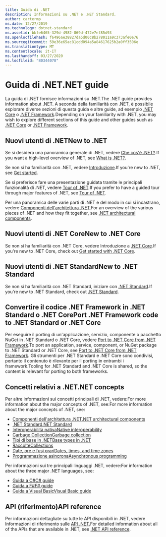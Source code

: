 ```yaml
---
title: Guida di .NET
description: Informazioni su .NET e .NET Standard.
author: cartermp
ms.date: 12/27/2019
ms.technology: dotnet-standard
ms.assetid: bbfe6465-329d-4982-869d-472e7ef85d93
ms.openlocfilehash: f6496ae38827da5d00c8b278011a9c373afe0e76
ms.sourcegitcommit: 59e36e65ac81cdd094a5a84617625b2a0ff3506e
ms.translationtype: MT
ms.contentlocale: it-IT
ms.lasthandoff: 03/27/2020
ms.locfileid: "80344078"
---
```

# <a name="net-guide"></a><span data-ttu-id="c4155-103">Guida di .NET</span><span class="sxs-lookup"><span data-stu-id="c4155-103">.NET guide</span></span>

<span data-ttu-id="c4155-104">La guida di .NET fornisce informazioni su .NET.</span><span class="sxs-lookup"><span data-stu-id="c4155-104">The .NET guide provides information about .NET.</span></span> <span data-ttu-id="c4155-105">A seconda della familiarità con .NET, è possibile esplorare diverse sezioni di questa guida e altre guide, ad esempio [.NET Core](../core/index.yml) o [.NET Framework](../framework/index.yml).</span><span class="sxs-lookup"><span data-stu-id="c4155-105">Depending on your familiarity with .NET, you may wish to explore different sections of this guide and other guides such as [.NET Core](../core/index.yml) or [.NET Framework](../framework/index.yml).</span></span>

## <a name="new-to-net"></a><span data-ttu-id="c4155-106">Nuovi utenti di .NET</span><span class="sxs-lookup"><span data-stu-id="c4155-106">New to .NET</span></span>

<span data-ttu-id="c4155-107">Se si desidera una panoramica generale di .NET, vedere [Che cos'è .NET?](https://dotnet.microsoft.com/learn/dotnet/what-is-dotnet).</span><span class="sxs-lookup"><span data-stu-id="c4155-107">If you want a high-level overview of .NET, see [What is .NET?](https://dotnet.microsoft.com/learn/dotnet/what-is-dotnet).</span></span>

<span data-ttu-id="c4155-108">Se non si ha familiarità con .NET, vedere [Introduzione](get-started.md).</span><span class="sxs-lookup"><span data-stu-id="c4155-108">If you're new to .NET, see [Get started](get-started.md).</span></span>

<span data-ttu-id="c4155-109">Se si preferisce fare una presentazione guidata tramite le principali funzionalità di .NET, vedere [Tour of .NET](tour.md).</span><span class="sxs-lookup"><span data-stu-id="c4155-109">If you prefer to have a guided tour through major features of .NET, see [Tour of .NET](tour.md).</span></span>

<span data-ttu-id="c4155-110">Per una panoramica delle varie parti di .NET e del modo in cui si incastrano, vedere [Componenti dell'architettura .NET](components.md).</span><span class="sxs-lookup"><span data-stu-id="c4155-110">For an overview of the various pieces of .NET and how they fit together, see [.NET architectural components](components.md).</span></span>

## <a name="new-to-net-core"></a><span data-ttu-id="c4155-111">Nuovi utenti di .NET Core</span><span class="sxs-lookup"><span data-stu-id="c4155-111">New to .NET Core</span></span>

<span data-ttu-id="c4155-112">Se non si ha familiarità con .NET Core, vedere Introduzione a [.NET Core](../core/get-started.md).</span><span class="sxs-lookup"><span data-stu-id="c4155-112">If you're new to .NET Core, check out [Get started with .NET Core](../core/get-started.md).</span></span>

## <a name="new-to-net-standard"></a><span data-ttu-id="c4155-113">Nuovi utenti di .NET Standard</span><span class="sxs-lookup"><span data-stu-id="c4155-113">New to .NET Standard</span></span>

<span data-ttu-id="c4155-114">Se non si ha familiarità con .NET Standard, iniziare con [.NET Standard](net-standard.md).</span><span class="sxs-lookup"><span data-stu-id="c4155-114">If you're new to .NET Standard, check out [.NET Standard](net-standard.md).</span></span>

## <a name="port-net-framework-code-to-net-standard-or-net-core"></a><span data-ttu-id="c4155-115">Convertire il codice .NET Framework in .NET Standard o .NET Core</span><span class="sxs-lookup"><span data-stu-id="c4155-115">Port .NET Framework code to .NET Standard or .NET Core</span></span>

<span data-ttu-id="c4155-116">Per eseguire il porting di un'applicazione, servizio, componente o pacchetto NuGet in .NET Standard o .NET Core, vedere [Port to .NET Core from .NET Framework](../core/porting/index.md).</span><span class="sxs-lookup"><span data-stu-id="c4155-116">To port an application, service, component, or NuGet package to .NET Standard or .NET Core, see [Port to .NET Core from .NET Framework](../core/porting/index.md).</span></span> <span data-ttu-id="c4155-117">Gli strumenti per .NET Standard e .NET Core sono condivisi, pertanto il contenuto è rilevante per il porting in entrambi i framework.</span><span class="sxs-lookup"><span data-stu-id="c4155-117">Tooling for .NET Standard and .NET Core is shared, so the content is relevant for porting to both frameworks.</span></span>

## <a name="net-concepts"></a><span data-ttu-id="c4155-118">Concetti relativi a .NET</span><span class="sxs-lookup"><span data-stu-id="c4155-118">.NET concepts</span></span>

<span data-ttu-id="c4155-119">Per altre informazioni sui concetti principali di .NET, vedere:For more information about the major concepts of .NET, see:</span><span class="sxs-lookup"><span data-stu-id="c4155-119">For more information about the major concepts of .NET, see:</span></span>

* [<span data-ttu-id="c4155-120">Componenti dell'architettura .NET</span><span class="sxs-lookup"><span data-stu-id="c4155-120">.NET architectural components</span></span>](components.md)
* [<span data-ttu-id="c4155-121">.NET Standard</span><span class="sxs-lookup"><span data-stu-id="c4155-121">.NET Standard</span></span>](net-standard.md)
* [<span data-ttu-id="c4155-122">Interoperabilità nativa</span><span class="sxs-lookup"><span data-stu-id="c4155-122">Native interoperability</span></span>](native-interop/index.md)
* [<span data-ttu-id="c4155-123">Garbage Collection</span><span class="sxs-lookup"><span data-stu-id="c4155-123">Garbage collection</span></span>](garbage-collection/index.md)
* [<span data-ttu-id="c4155-124">Tipi di base in .NET</span><span class="sxs-lookup"><span data-stu-id="c4155-124">Base types in .NET</span></span>](base-types/index.md)
* [<span data-ttu-id="c4155-125">Raccolte</span><span class="sxs-lookup"><span data-stu-id="c4155-125">Collections</span></span>](collections/index.md)
* [<span data-ttu-id="c4155-126">Date, ore e fusi orari</span><span class="sxs-lookup"><span data-stu-id="c4155-126">Dates, times, and time zones</span></span>](datetime/index.md)
* [<span data-ttu-id="c4155-127">Programmazione asincrona</span><span class="sxs-lookup"><span data-stu-id="c4155-127">Asynchronous programming</span></span>](async.md)

<span data-ttu-id="c4155-128">Per informazioni sui tre principali linguaggi .NET, vedere:</span><span class="sxs-lookup"><span data-stu-id="c4155-128">For information about the three major .NET languages, see:</span></span>

* [<span data-ttu-id="c4155-129">Guida a C#</span><span class="sxs-lookup"><span data-stu-id="c4155-129">C# guide</span></span>](../csharp/index.yml)
* [<span data-ttu-id="c4155-130">Guida a F#</span><span class="sxs-lookup"><span data-stu-id="c4155-130">F# guide</span></span>](../fsharp/index.yml)
* [<span data-ttu-id="c4155-131">Guida a Visual Basic</span><span class="sxs-lookup"><span data-stu-id="c4155-131">Visual Basic guide</span></span>](../visual-basic/index.yml)

## <a name="api-reference"></a><span data-ttu-id="c4155-132">API (riferimento)</span><span class="sxs-lookup"><span data-stu-id="c4155-132">API reference</span></span>

<span data-ttu-id="c4155-133">Per informazioni dettagliate su tutte le API disponibili in .NET, vedere Informazioni di riferimento sulle [API .NET.](../../api/index.md)</span><span class="sxs-lookup"><span data-stu-id="c4155-133">For detailed information about all of the APIs that are available in .NET, see [.NET API reference](../../api/index.md).</span></span>

